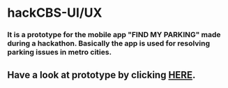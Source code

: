 # hackCBS-UI/UX
### It is a prototype for the mobile app "FIND MY PARKING" made during a hackathon. Basically the app is used for resolving parking issues in metro cities. 
## Have a look at prototype by clicking [HERE](https://xd.adobe.com/view/ecefc416-c446-4dad-49c2-368647043007-9ade/?fullscreen).



